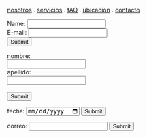[nosotros](./nosotros.md) . [servicios](./servicios.md) . [fAQ](./FAQ.md) . [ubicación](./ubicacion.md) . [contacto](./contacto.md)

<form action="https://formspree.io/f/mwkynoyq" method="post">
Name: <input type="text" name="name"><br>
E-mail: <input type="text" name="email"><br>
<input type="submit">
</form>
    
    
 
  <label for="nombre">nombre:</label><br>
  <input type="text" id="fname" name="fname"><br>
  <label for="Apellidos">apellido:</label><br>
  <input type="text" id="lname" name="lname"><br><br>
  <input type="submit" value="Submit">
</form>

<form action="/action_page.php">
  <label for="birthday">fecha:</label>
  <input type="date" id="fecha de servicio " name="birthday">
  <input type="submit" value="Submit">
</form>
 
<form action="/action_page.php">
  <label for="email">correo:</label>
  <input type="email" id="correo" name="email">
  <input type="submit" value="Submit">
</form>
 
 
 
